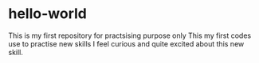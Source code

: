 # hello-world
This is my first repository for practsising purpose only
This my first codes use to practise new skills
I feel curious and quite excited about this new skill.
